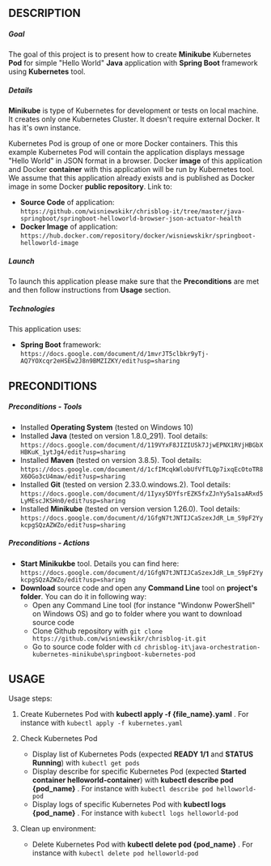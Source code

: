 DESCRIPTION
-----------

##### Goal
The goal of this project is to present how to create **Minikube** Kubernetes **Pod** for simple "Hello World" **Java** application with **Spring Boot** framework using **Kubernetes** tool. 


##### Details

**Minikube** is type of Kubernetes for development or tests on local machine. It creates only one Kubernetes Cluster. It doesn't require external Docker. It has it's own instance.

Kubernetes Pod is group of one or more Docker containers. This this example Kubernetes Pod will contain the application displays message "Hello World" in JSON format in a browser. Docker **image** of this application and Docker **container** with this application will be run by Kubernetes tool. We assume that this application already exists and is published as Docker image in some Docker **public repository**. Link to:
* **Source Code** of application: `https://github.com/wisniewskikr/chrisblog-it/tree/master/java-springboot/springboot-helloworld-browser-json-actuator-health`
* **Docker Image** of application: `https://hub.docker.com/repository/docker/wisniewskikr/springboot-helloworld-image`

##### Launch
To launch this application please make sure that the **Preconditions** are met and then follow instructions from **Usage** section.

##### Technologies
This application uses:
* **Spring Boot** framework: `https://docs.google.com/document/d/1mvrJT5clbkr9yTj-AQ7YOXcqr2eHSEw2J8n9BMZIZKY/edit?usp=sharing`


PRECONDITIONS
-------------

##### Preconditions - Tools
* Installed **Operating System** (tested on Windows 10)
* Installed **Java** (tested on version 1.8.0_291). Tool details: `https://docs.google.com/document/d/119VYxF8JIZIUSk7JjwEPNX1RVjHBGbXHBKuK_1ytJg4/edit?usp=sharing`
* Installed **Maven** (tested on version 3.8.5). Tool details: `https://docs.google.com/document/d/1cfIMcqkWlobUfVfTLQp7ixqEcOtoTR8X6OGo3cU4maw/edit?usp=sharing`
* Installed **Git** (tested on version 2.33.0.windows.2). Tool details: `https://docs.google.com/document/d/1Iyxy5DYfsrEZK5fxZJnYy5a1saARxd5LyMEscJKSHn0/edit?usp=sharing`
* Installed **Minikube** (tested on version version 1.26.0). Tool details: `https://docs.google.com/document/d/1GfgN7tJNTIJCaSzexJdR_Lm_S9pF2YykcpgSQzAZWZo/edit?usp=sharing`

##### Preconditions - Actions
* **Start Minikukbe** tool. Details you can find here: `https://docs.google.com/document/d/1GfgN7tJNTIJCaSzexJdR_Lm_S9pF2YykcpgSQzAZWZo/edit?usp=sharing`
* **Download** source code and open any **Command Line** tool on **project's folder**. You can do it in following way:
    * Open any Command Line tool (for instance "Windonw PowerShell" on Windows OS) and go to folder where you want to download source code 
    * Clone Github repository with `git clone https://github.com/wisniewskikr/chrisblog-it.git`
    * Go to source code folder with `cd chrisblog-it\java-orchestration-kubernetes-minikube\springboot-kubernetes-pod`


USAGE
-----

Usage steps:
1. Create Kubernetes Pod with **kubectl apply -f {file_name}.yaml** . For instance with `kubectl apply -f kubernetes.yaml`
2. Check Kubernetes Pod

    * Display list of Kubernetes Pods (expected **READY 1/1** and **STATUS Running**) with `kubectl get pods`
    * Display describe for specific Kubernetes Pod (expected **Started container helloworld-container**) with **kubectl describe pod {pod_name}** . For instance with `kubectl describe pod helloworld-pod`
    * Display logs of specific Kubernetes Pod with **kubectl logs {pod_name}** . For instance with `kubectl logs helloworld-pod`
3. Clean up environment:

    * Delete Kubernetes Pod with **kubectl delete pod {pod_name}** . For instance with `kubectl delete pod helloworld-pod`